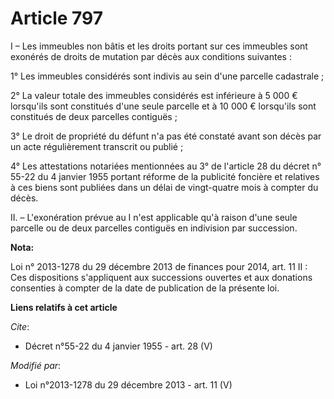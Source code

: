 # Article 797

I – Les immeubles non bâtis et les droits portant sur ces immeubles sont exonérés de droits de mutation par décès aux
conditions suivantes :

1° Les immeubles considérés sont indivis au sein d'une parcelle cadastrale ;

2° La valeur totale des immeubles considérés est inférieure à 5 000 € lorsqu'ils sont constitués d'une seule parcelle et à 10
000 € lorsqu'ils sont constitués de deux parcelles contiguës ;

3° Le droit de propriété du défunt n'a pas été constaté avant son décès par un acte régulièrement transcrit ou publié ;

4° Les attestations notariées mentionnées au 3° de l'article 28 du décret n° 55-22 du 4 janvier 1955 portant réforme de la
publicité foncière et relatives à ces biens sont publiées dans un délai de vingt-quatre mois à compter du décès.

II. – L'exonération prévue au I n'est applicable qu'à raison d'une seule parcelle ou de deux parcelles contiguës en
indivision par succession.

**Nota:**

Loi n° 2013-1278 du 29 décembre 2013 de finances pour 2014, art. 11 II : Ces dispositions s'appliquent aux successions
ouvertes et aux donations consenties à compter de la date de publication de la présente loi.

**Liens relatifs à cet article**

_Cite_:

  - Décret n°55-22 du 4 janvier 1955 - art. 28 (V)

_Modifié par_:

  - Loi n°2013-1278 du 29 décembre 2013 - art. 11 (V)
